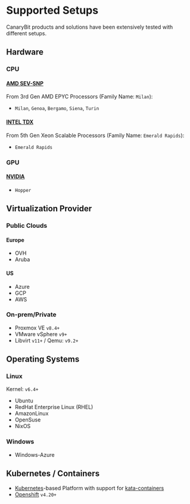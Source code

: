 # Supported Setups

CanaryBit products and solutions have been extensively tested with different setups.

## Hardware

### CPU

#### [AMD SEV-SNP]()

From 3rd Gen AMD EPYC Processors (Family Name: `Milan`):

- `Milan`, `Genoa`, `Bergamo`, `Siena`, `Turin`

#### [INTEL TDX]()

From 5th Gen Xeon Scalable Processors (Family Name: `Emerald Rapids`):

- `Emerald Rapids`

### GPU

#### [NVIDIA]()

- `Hopper`

## Virtualization Provider

### Public Clouds

#### Europe

- OVH
- Aruba
  
#### US

- Azure
- GCP
- AWS

### On-prem/Private 

- Proxmox VE `v8.4+`
- VMware vSphere `v9+`
- Libvirt `v11+` / Qemu: `v9.2+`

## Operating Systems

### Linux 

Kernel: `v6.4+`

- Ubuntu
- RedHat Enterprise Linux (RHEL)
- AmazonLinux
- OpenSuse
- NixOS

### Windows
- Windows-Azure

## Kubernetes / Containers
- [Kubernetes](https://kubernetes.io/)-based Platform with support for [kata-containers](https://katacontainers.io/)
- [Openshift](https://www.redhat.com/en/technologies/cloud-computing/openshift) `v4.20+`